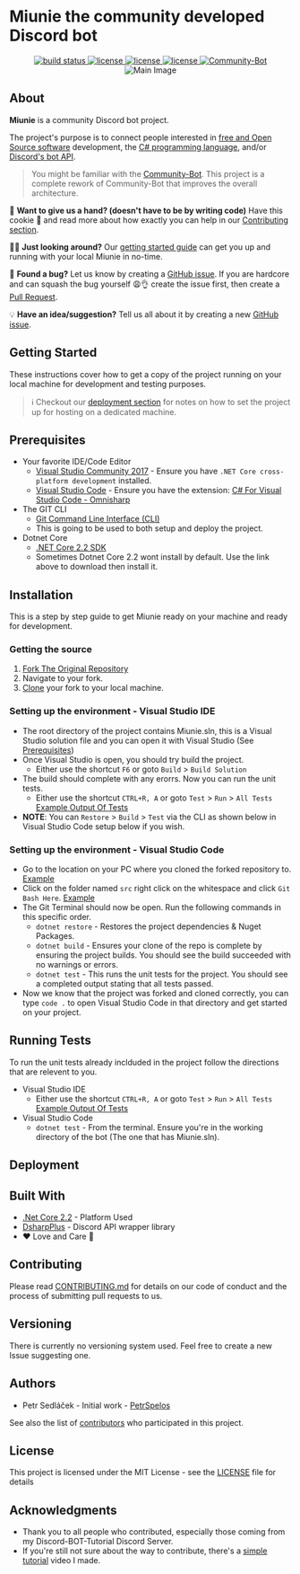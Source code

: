 # Miunie the community developed Discord bot

<p align="center">
  <a href="https://ci.appveyor.com/project/discord-bot-tutorial/miunie">
    <img src="https://ci.appveyor.com/api/projects/status/cpaukw10ih35jl69?svg=true" alt="build status">
  </a>
  <a href="https://github.com/discord-bot-tutorial/Miunie/graphs/contributors">
    <img src="https://img.shields.io/github/contributors/discord-bot-tutorial/Miunie.svg" alt="license">
  </a>
  <a href="https://discord.gg/cGhEZuk">
    <img src="https://img.shields.io/discord/377879473158356992.svg" alt="license">
  </a>
  <a href="https://github.com/discord-bot-tutorial/Miunie/blob/master/LICENSE">
    <img src="https://img.shields.io/badge/license-MIT-blue.svg" alt="license">
  </a>
  <a href="https://discordbots.org/bot/411505318124847114" >
    <img src="https://discordbots.org/api/widget/status/411505318124847114.svg" alt="Community-Bot" />
  </a>
<img src="https://cdn.discordapp.com/attachments/530332932158783488/531892114041208863/MiunieThumb.png" alt = "Main Image"></a>
</p>

## About

**Miunie** is a community Discord bot project.

The project's purpose is to connect people interested in 
[free and Open Source software](https://en.wikipedia.org/wiki/Free_and_open-source_software) development, the 
[C# programming language](https://en.wikipedia.org/wiki/C_Sharp_%28programming_language%29), and/or 
[Discord's bot API](https://discordapp.com/developers/docs/intro).

> You might be familiar with the [Community-Bot](https://github.com/discord-bot-tutorial/Community-Discord-BOT). This project is a complete rework of Community-Bot that improves the overall architecture.

🤠 **Want to give us a hand? (doesn't have to be by writing code)** Have this cookie 🍪 and read more about how exactly you can help in our [Contributing section](#contributing).

👩‍💻 **Just looking around?** Our [getting started guide](#getting-started) can get you up and running with your local Miunie in no-time.

🐛 **Found a bug?** Let us know by creating a [GitHub issue](https://github.com/discord-bot-tutorial/Miunie/issues/new). If you are hardcore and can squash the bug yourself 😩👌 create the issue first, then create a [Pull Request](https://help.github.com/en/articles/about-pull-requests).

💡 **Have an idea/suggestion?** Tell us all about it by creating a new [GitHub issue](https://github.com/discord-bot-tutorial/Miunie/issues/new).

## Getting Started

These instructions cover how to get a copy of the project running on your local machine for development and testing purposes.

> ℹ️ Checkout our [deployment section](#deployment) for notes on how to set the project up for hosting on a dedicated machine.

## Prerequisites

- Your favorite IDE/Code Editor
  - [Visual Studio Community 2017](https://www.visualstudio.com/thank-you-downloading-visual-studio/?sku=Community&rel=15) - Ensure you have `.NET Core cross-platform development` installed.
  - [Visual Studio Code](https://code.visualstudio.com/) - Ensure you have the extension: [C# For Visual Studio Code - Omnisharp](https://marketplace.visualstudio.com/items?itemName=ms-vscode.csharp)
- The GIT CLI
  - [Git Command Line Interface (CLI)](https://git-scm.com/downloads)
  - This is going to be used to both setup and deploy the project.
- Dotnet Core
  - [.NET Core 2.2 SDK](https://dotnet.microsoft.com/download/dotnet-core/2.2)
  - Sometimes Dotnet Core 2.2 wont install by default. Use the link above to download then install it.

## Installation

This is a step by step guide to get Miunie ready on your machine and ready for development.

### Getting the source

1. [Fork The Original Repository](https://help.github.com/articles/fork-a-repo/)
2. Navigate to your fork.
3. [Clone](https://help.github.com/articles/cloning-a-repository/) your fork to your local machine.

### Setting up the environment - Visual Studio IDE

- The root directory of the project contains Miunie.sln, this is a Visual Studio solution file and you can open it with Visual Studio (See [Prerequisites](#Prerequisites))
- Once Visual Studio is open, you should try build the project.
  - Either use the shortcut `F6` or goto `Build` > `Build Solution`
- The build should complete with any erorrs. Now you can run the unit tests.
  - Either use the shortcut `CTRL+R, A` or goto `Test` > `Run` > `All Tests` [Example Output Of Tests](https://i.gyazo.com/da85fac25967d0f740cfa7c91a2fb182.png)
- **NOTE**: You can `Restore` > `Build` > `Test` via the CLI as shown below in Visual Studio Code setup below if you wish.

### Setting up the environment - Visual Studio Code

- Go to the location on your PC where you cloned the forked repository to. [Example](https://i.gyazo.com/57b6aecdb110529c7e61cee7db5b0757.png)
- Click on the folder named `src` right click on the whitespace and click `Git Bash Here`. [Example](https://i.gyazo.com/57f3233e7ca1a488fbdef8a855a750f9.png)
- The Git Terminal should now be open. Run the following commands in this specific order.
  - `dotnet restore` - Restores the project dependencies & Nuget Packages.
  - `dotnet build` - Ensures your clone of the repo is complete by ensuring the project builds. You should see the build succeeded with no warnings or errors.
  - `dotnet test` - This runs the unit tests for the project. You should see a completed output stating that all tests passed.
- Now we know that the project was forked and cloned correctly, you can type `code .` to open Visual Studio Code in that directory and get started on your project.

## Running Tests

To run the unit tests already inclduded in the project follow the directions that are relevent to you.

- Visual Studio IDE
  - Either use the shortcut `CTRL+R, A` or goto `Test` > `Run` > `All Tests` [Example Output Of Tests](https://i.gyazo.com/da85fac25967d0f740cfa7c91a2fb182.png)
- Visual Studio Code
  - `dotnet test` - From the terminal. Ensure you're in the working directory of the bot (The one that has Miunie.sln).

## Deployment

## Built With

- [.Net Core 2.2](https://dotnet.microsoft.com/download/dotnet-core/2.2) - Platform Used
- [DsharpPlus](https://github.com/DSharpPlus/DSharpPlus) - Discord API wrapper library
- ❤️ Love and Care 💙

## Contributing

Please read [CONTRIBUTING.md](CONTRIBUTING.md) for details on our code of conduct and the process of submitting pull requests to us.

## Versioning

There is currently no versioning system used. Feel free to create a new Issue suggesting one.

## Authors

- Petr Sedláček - Initial work - [PetrSpelos](https://github.com/petrspelos)

See also the list of [contributors](https://github.com/discord-bot-tutorial/Miunie/graphs/contributors) who participated in this project.

## License

This project is licensed under the MIT License - see the [LICENSE](https://github.com/discord-bot-tutorial/Miunie/blob/master/LICENSE) file for details

## Acknowledgments

- Thank you to all people who contributed, especially those coming from my Discord-BOT-Tutorial Discord Server.
- If you're still not sure about the way to contribute, there's a [simple tutorial](https://www.youtube.com/watch?v=85s_-i4hHbM) video I made.
